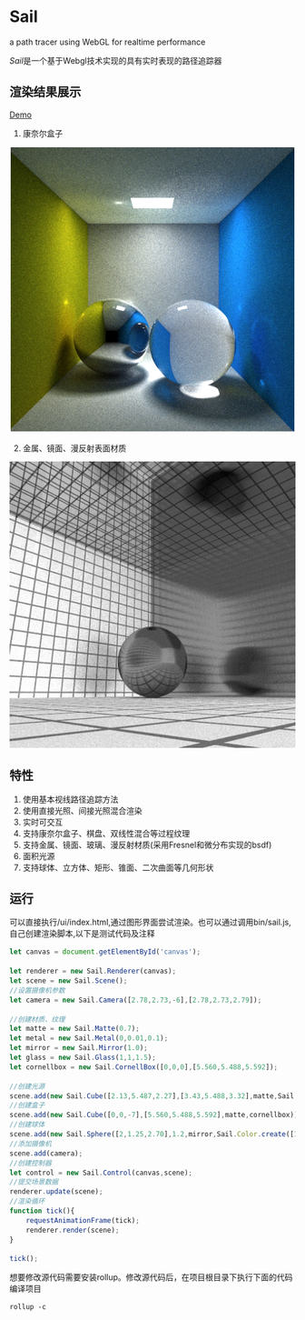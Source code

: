 # Sail
a path tracer using WebGL for realtime performance

*Sail*是一个基于Webgl技术实现的具有实时表现的路径追踪器

## 渲染结果展示

[Demo](https://easonzero.github.io/Sail/)

1. 康奈尔盒子

![cornellbox](./img/ex_cornellbox.png)

2. 金属、镜面、漫反射表面材质

![meterial](./img/ex_meterial.png)

## 特性

1. 使用基本视线路径追踪方法
2. 使用直接光照、间接光照混合渲染
3. 实时可交互
4. 支持康奈尔盒子、棋盘、双线性混合等过程纹理
5. 支持金属、镜面、玻璃、漫反射材质(采用Fresnel和微分布实现的bsdf)
6. 面积光源
7. 支持球体、立方体、矩形、锥面、二次曲面等几何形状

## 运行

可以直接执行/ui/index.html,通过图形界面尝试渲染。也可以通过调用bin/sail.js,自己创建渲染脚本,以下是测试代码及注释

```js
let canvas = document.getElementById('canvas');

let renderer = new Sail.Renderer(canvas);
let scene = new Sail.Scene();
//设置摄像机参数
let camera = new Sail.Camera([2.78,2.73,-6],[2.78,2.73,2.79]);

//创建材质、纹理
let matte = new Sail.Matte(0.7);
let metal = new Sail.Metal(0,0.01,0.1);
let mirror = new Sail.Mirror(1.0);
let glass = new Sail.Glass(1,1,1.5);
let cornellbox = new Sail.CornellBox([0,0,0],[5.560,5.488,5.592]);

//创建光源
scene.add(new Sail.Cube([2.13,5.487,2.27],[3.43,5.488,3.32],matte,Sail.Color.create([0,0,0]),[8,8,8]));
//创建盒子
scene.add(new Sail.Cube([0,0,-7],[5.560,5.488,5.592],matte,cornellbox));
//创建球体
scene.add(new Sail.Sphere([2,1.25,2.70],1.2,mirror,Sail.Color.create([1,1,1])));
//添加摄像机
scene.add(camera);
//创建控制器
let control = new Sail.Control(canvas,scene);
//提交场景数据
renderer.update(scene);
//渲染循环
function tick(){
    requestAnimationFrame(tick);
    renderer.render(scene);
}

tick();
```

想要修改源代码需要安装rollup。修改源代码后，在项目根目录下执行下面的代码编译项目
```shell
rollup -c
```
